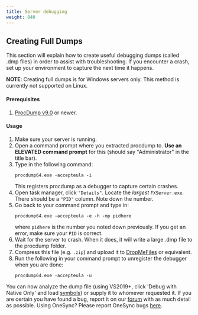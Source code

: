 ```yaml
---
title: Server debugging
weight: 840
---
```


Creating Full Dumps
-------

This section will explain how to create useful debugging dumps (called .dmp files) in order to assist with troubleshooting. If you encounter a crash, set up your environment to capture the next time it happens.

**NOTE**: Creating full dumps is for Windows servers only. This method is currently not supported on Linux.

#### Prerequisites
1. [ProcDump v9.0][procdump] or newer.

#### Usage
1. Make sure your server is running.
2. Open a command prompt where you extracted procdump to. **Use an ELEVATED command prompt** for this (should say "Administrator" in the title bar).
3. Type in the following command:
    ```dos
    procdump64.exe -accepteula -i
    ```
    This registers procdump as a debugger to capture certain crashes.
4. Open task manager, click `"Details"`. Locate the *largest* `FXServer.exe`. There should be a `"PID"` column. Note down the number.
5. Go back to your command prompt and type in:
    ```dos
    procdump64.exe -accepteula -e -h -mp pidhere
    ```
    where `pidhere` is the number you noted down previously. If you get an error, make sure your `PID` is correct.
6. Wait for the server to crash. When it does, it will write a large .dmp file to the procdump folder.
7. Compress this file (e.g. `.zip`) and upload it to [DropMeFiles][dropmefiles] or equivalent.
8. Run the following in your command prompt to unregister the debugger when you are done:
    ```dos
    procdump64.exe -accepteula -u
    ```

You can now analyze the dump file (using VS2019+, click 'Debug with Native Only' and load [symbols][symbols]) or supply it to whomever requested it. If you are certain you have found a bug, report it on our [forum](https://forum.fivem.net/c/general-discussion/bug-reports) with as much detail as possible. Using OneSync? Please report OneSync bugs [here](https://forum.fivem.net/c/general-discussion/1s-reports).

[procdump]: https://docs.microsoft.com/en-us/sysinternals/downloads/procdump
[dropmefiles]: https://dropmefiles.com/
[symbols]: https://runtime.fivem.net/client/symbols/
